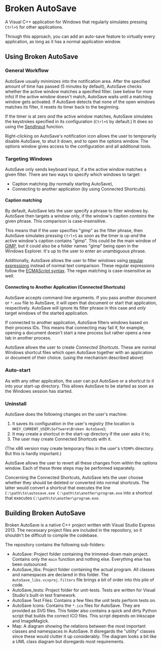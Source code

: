 Broken AutoSave
========

A Visual C++ application for Windows that regularly simulates pressing ```Ctrl+S``` for other applications.

Through this approach, you can add an auto-save feature to virtually every application, as long as it has a normal application window.

## Using Broken AutoSave

### General Workflow

AutoSave usually minimizes into the notification area.
After the specified amount of time has passed (5 minutes by default), AutoSave checks whether the active window matches a specified filter. (see below for more info)
If the active window doesn't match, AutoSave waits until a matching window gets activated.
If AutoSave detects that none of the open windows matches its filter, it resets its timer back to the beginning.

If the timer is at zero *and* the active window matches, AutoSave simulates the keystrokes specified in its configuration (```Ctrl+S``` by default.) It does so using the [SendInput](http://msdn.microsoft.com/en-us/library/windows/desktop/ms646310%28v=vs.85%29.aspx) function.

Right-clicking on AutoSave's notification icon allows the user to temporarily disable AutoSave, to shut it down, and to open the options window.
The options window gives access to the configuration and all additional tools.

### Targeting Windows

AutoSave only sends keyboard input, if a the active window matches a given filter. There are two ways to specify which windows to target:
* Caption matching (by normally starting AutoSave),
* Connecting to another application (by using Connected Shortcuts).

#### Caption matching

By default, AutoSave lets the user specify a phrase to filter windows by. AutoSave then targets a window only, if the window's caption *contains* the given phrase. This comparison is case-insensitive.

This means that if the user specifies "gimp" as the filter phrase, then AutoSave simulates pressing ```Ctrl+S``` as soon as the timer is up *and* the active window's caption contains "gimp".
This could be the main window of [GIMP](http://gimp.org), but it could also be a folder names "gimp" being open in the Windows Explorer.
It's up to the user to enter an unambiguous phrase.

Additionally, AutoSave allows the user to filter windows using [regular expressions](http://simple.wikipedia.org/wiki/Regular_expression) instead of normal text comparison.
These regular expressions follow the [ECMAScript syntax](http://www.cplusplus.com/reference/regex/ECMAScript/).
The regex matching is case-insensitive as well.

#### Connecting to Another Application (Connected Shortcuts)

AutoSave accepts command-line arguments.
If you pass another document or ```*.exe``` file to AutoSave, it will open that document or start that application, respectively.
AutoSave will ignore its filter phrase in this case and *only* target windows of the started application.

If connected to another application, AutoSave filters windows based on their process IDs.
This means that connecting may fail if, for example, opening a document doesn't start a new process but rather opens a new tab in another process.

AutoSave allows the user to create *Connected Shortcuts*.
These are normal Windows shortcut files which open AutoSave together with an application or document of their choice. (using the mechanism described above)

### Auto-start

As with any other application, the user can put AutoSave or a shortcut to it into your start-up directory.
This allows AutoSave to be started as soon as the Windows session has started.

### Uninstall

AutoSave does the following changes on the user's machine:
1. It saves its configuration in the user's registry (the location is ```HKEY_CURRENT_USER\Software\Broken AutoSave```);
2. It may create a shortcut in the start-up directory if the user asks it to;
3. The user may create Connected Shortcuts with it.

(The x86 version may create temporary files in the user's ```%TEMP%``` directory.
But this is hardly important.)

AutoSave allows the user to revert all these changes from within the options window.
Each of these three steps may be performed separately.

Concerning the Connected Shortcuts, AutoSave lets the user choose whether they should be deleted or converted into normal shortcuts.
The latter would convert a shortcut that executes the line ```C:\path\to\autosave.exe C:\path\to\another\program.exe``` into a shortcut that executes ```C:\path\to\another\program.exe```.

## Building Broken AutoSave

Broken AutoSave is a native C++ project written with Visual Studio Express 2013.
The necessary project files are included in the repository, so it shouldn't be difficult to compile the codebase.

The repository contains the following sub-folders:
* AutoSave: Project folder containing the trimmed-down main project. Contains only the ```main``` function and nothing else. Everything else has been outsourced.
* AutoSave_libs: Project folder containing the actual program. All classes and namespaces are declared in this folder. The ```AutoSave_libs.vcxproj.filters``` file brings a bit of order into this pile of code.
* AutoSave_tests: Project folder for unit-tests. Tests are written for Visual Studio's built-in test framework.
* AutoSave Test Files: Contains a few files the unit tests perform tests on.
* AutoSave Icons: Contains the ```*.ico``` files for AutoSave. They are provided as SVG files. This folder also contains a quick and dirty Python script that builds the correct ICO files. This script depends on Inkscape and ImageMagick.
* Map: A diagram showing the relations between the most important classes and namespaces in AutoSave. It disregards the "utility" classes since these would clutter it up considerably. The diagram looks a bit like a UML class diagram but disregards most requirements.


